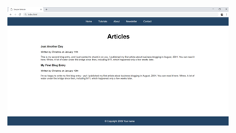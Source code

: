 ![alt text](https://github.com/yveette/HTML-CSS-Mini-Course/blob/master/Introduction-to-HTML-Lab/03_Simple-Website/screenshot.png)
